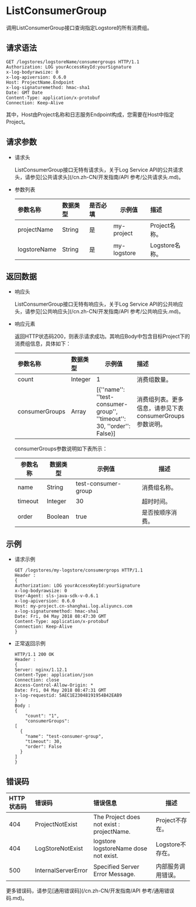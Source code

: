 # ListConsumerGroup

调用ListConsumerGroup接口查询指定Logstore的所有消费组。

## 请求语法

```
GET /logstores/logstoreName/consumergroups HTTP/1.1
Authorization: LOG yourAccessKeyId:yourSignature
x-log-bodyrawsize: 0
x-log-apiversion: 0.6.0
Host: ProjectName.Endpoint
x-log-signaturemethod: hmac-sha1
Date: GMT Date
Content-Type: application/x-protobuf
Connection: Keep-Alive
```

其中，Host由Project名称和日志服务Endpoint构成，您需要在Host中指定Project。

## 请求参数

-   请求头

    ListConsumerGroup接口无特有请求头，关于Log Service API的公共请求头，请参见[公共请求头](/cn.zh-CN/开发指南/API 参考/公共请求头.md)。

-   参数列表

    |参数名称|数据类型|是否必填|示例值|描述|
    |:---|:---|:---|---|:-|
    |projectName|String|是|my-project|Project名称。|
    |logstoreName|String|是|my-logstore|Logstore名称。|


## 返回数据

-   响应头

    ListConsumerGroup接口无特有响应头，关于Log Service API的公共响应头，请参见[公共响应头](/cn.zh-CN/开发指南/API 参考/公共响应头.md)。

-   响应元素

    返回HTTP状态码200，则表示请求成功。其响应Body中包含目标Project下的消费组信息，具体如下：

    |参数名称|数据类型|示例值|描述|
    |:---|:---|---|:-|
    |count|Integer|1|消费组数量。|
    |consumerGroups|Array|\[\{''name'': ''test-consumer-group'', ''timeout'': 30, ''order'': False\}\]|消费组列表。更多信息，请参见下表consumerGroups参数说明。|

    consumerGroups参数说明如下表所示：

    |参数名称|数据类型|示例值|描述|
    |----|----|---|--|
    |name|String|test-consumer-group|消费组名称。|
    |timeout|Integer|30|超时时间。|
    |order|Boolean|true|是否按顺序消费。|


## 示例

-   请求示例

    ```
    GET /logstores/my-logstore/consumergrops HTTP/1.1
    Header :
    {
    Authorization: LOG yourAccessKeyId:yourSignature
    x-log-bodyrawsize: 0
    User-Agent: sls-java-sdk-v-0.6.1
    x-log-apiversion: 0.6.0
    Host: my-project.cn-shanghai.log.aliyuncs.com
    x-log-signaturemethod: hmac-sha1
    Date: Fri, 04 May 2018 08:47:30 GMT
    Content-Type: application/x-protobuf
    Connection: Keep-Alive
    }
    ```

-   正常返回示例

    ```
    HTTP/1.1 200 OK
    Header :
    {
    Server: nginx/1.12.1
    Content-Type: application/json
    Connection: close
    Access-Control-Allow-Origin: *
    Date: Fri, 04 May 2018 08:47:31 GMT
    x-log-requestid: 5AEC1E23048191954B42EAB9
    }
    Body :
    {
        "count": "1",
        "consumerGroups": 
    [
      {
        "name": "test-consumer-group",
        "timeout": 30,
        "order": False
      }
    ]
    }
    ```


## 错误码

|HTTP状态码|错误码|错误信息|描述|
|:------|:--|:---|--|
|404|ProjectNotExist|The Project does not exist : projectName.|Project不存在。|
|404|LogStoreNotExist|logstore logstoreName dose not exist.|Logstore不存在。|
|500|InternalServerError|Specified Server Error Message.|内部服务调用错误。|

更多错误码，请参见[通用错误码](/cn.zh-CN/开发指南/API 参考/通用错误码.md)。

